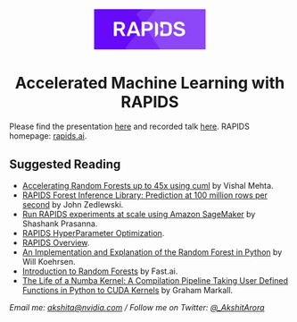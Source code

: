 <center>

<img src="rapids_logo.png" width=200px>

# Accelerated Machine Learning with RAPIDS
</center>

Please find the presentation [here](https://aroraakshit.github.io/AcceleratedMLwRAPIDS/#/) and recorded talk [here](https://www.youtube.com/watch?v=fT0BVKx0c88). RAPIDS homepage: [rapids.ai](https://rapids.ai/).

## Suggested Reading

- [Accelerating Random Forests up to 45x using cuml](https://medium.com/rapids-ai/accelerating-random-forests-up-to-45x-using-cuml-dfb782a31bea) by Vishal Mehta.
- [RAPIDS Forest Inference Library: Prediction at 100 million rows per second](https://medium.com/rapids-ai/rapids-forest-inference-library-prediction-at-100-million-rows-per-second-19558890bc35) by John Zedlewski.
- [Run RAPIDS experiments at scale using Amazon SageMaker](https://medium.com/rapids-ai/running-rapids-experiments-at-scale-using-amazon-sagemaker-d516420f165b) by Shashank Prasanna.
- [RAPIDS HyperParameter Optimization](https://github.com/rapidsai/cloud-ml-examples).
- [RAPIDS Overview](https://docs.rapids.ai/overview/latest.pdf).
- [An Implementation and Explanation of the Random Forest in Python](https://towardsdatascience.com/an-implementation-and-explanation-of-the-random-forest-in-python-77bf308a9b76) by Will Koehrsen.
- [Introduction to Random Forests](https://course18.fast.ai/lessonsml1/lesson1.html) by Fast.ai.
- [The Life of a Numba Kernel: A Compilation Pipeline Taking User Defined Functions in Python to CUDA Kernels](https://medium.com/rapids-ai/the-life-of-a-numba-kernel-a-compilation-pipeline-taking-user-defined-functions-in-python-to-cuda-71cc39b77625) by Graham Markall.

<i>Email me: [akshita@nvidia.com](mailto:akshita@nvidia.com) / Follow me on Twitter: [@_AkshitArora](https://twitter.com/_AkshitArora)</i>
